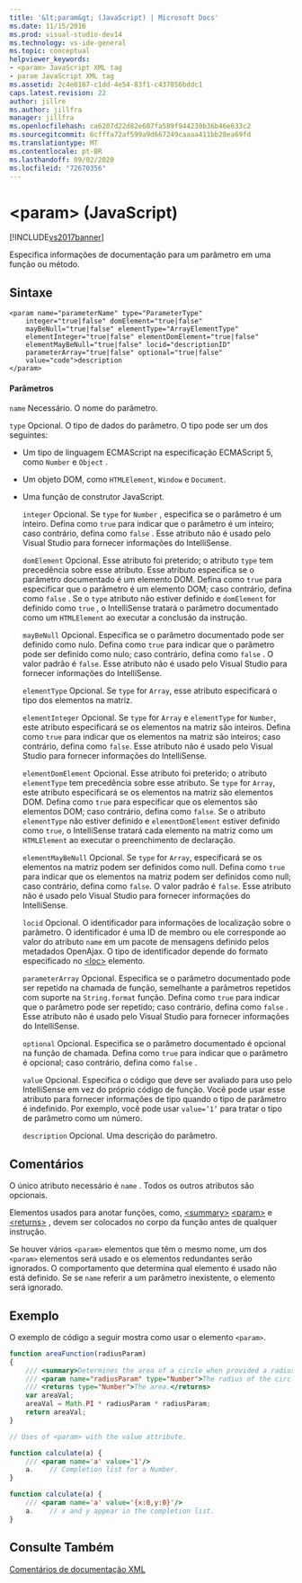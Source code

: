 ```yaml
---
title: '&lt;param&gt; (JavaScript) | Microsoft Docs'
ms.date: 11/15/2016
ms.prod: visual-studio-dev14
ms.technology: vs-ide-general
ms.topic: conceptual
helpviewer_keywords:
- <param> JavaScript XML tag
- param JavaScript XML tag
ms.assetid: 2c4e0167-c1dd-4e54-83f1-c437856bddc1
caps.latest.revision: 22
author: jillre
ms.author: jillfra
manager: jillfra
ms.openlocfilehash: ca6207d22d82e607fa589f944230b36b46e633c2
ms.sourcegitcommit: 6cfffa72af599a9d667249caaaa411bb28ea69fd
ms.translationtype: MT
ms.contentlocale: pt-BR
ms.lasthandoff: 09/02/2020
ms.locfileid: "72670356"
---
```

# <a name="ltparamgt-javascript"></a>&lt;param&gt; (JavaScript)
[!INCLUDE[vs2017banner](../includes/vs2017banner.md)]

Especifica informações de documentação para um parâmetro em uma função ou método.

## <a name="syntax"></a>Sintaxe

```
<param name="parameterName" type="ParameterType"
    integer="true|false" domElement="true|false"
    mayBeNull="true|false" elementType="ArrayElementType"
    elementInteger="true|false" elementDomElement="true|false"
    elementMayBeNull="true|false" locid="descriptionID"
    parameterArray="true|false" optional="true|false"
    value="code">description
</param>
```

#### <a name="parameters"></a>Parâmetros
 `name` Necessário. O nome do parâmetro.

 `type` Opcional. O tipo de dados do parâmetro. O tipo pode ser um dos seguintes:

- Um tipo de linguagem ECMAScript na especificação ECMAScript 5, como `Number` e `Object` .

- Um objeto DOM, como `HTMLElement`, `Window` e `Document`.

- Uma função de construtor JavaScript.

  `integer` Opcional. Se `type` for `Number` , especifica se o parâmetro é um inteiro. Defina como `true` para indicar que o parâmetro é um inteiro; caso contrário, defina como `false` . Esse atributo não é usado pelo Visual Studio para fornecer informações do IntelliSense.

  `domElement` Opcional. Esse atributo foi preterido; o atributo `type` tem precedência sobre esse atributo. Esse atributo especifica se o parâmetro documentado é um elemento DOM. Defina como `true` para especificar que o parâmetro é um elemento DOM; caso contrário, defina como `false` . Se o `type` atributo não estiver definido e `domElement` for definido como `true` , o IntelliSense tratará o parâmetro documentado como um `HTMLElement` ao executar a conclusão da instrução.

  `mayBeNull` Opcional. Especifica se o parâmetro documentado pode ser definido como nulo. Defina como `true` para indicar que o parâmetro pode ser definido como nulo; caso contrário, defina como `false` . O valor padrão é `false`. Esse atributo não é usado pelo Visual Studio para fornecer informações do IntelliSense.

  `elementType` Opcional. Se `type` for `Array`, esse atributo especificará o tipo dos elementos na matriz.

  `elementInteger` Opcional. Se `type` for `Array` e `elementType` for `Number`, este atributo especificará se os elementos na matriz são inteiros. Defina como `true` para indicar que os elementos na matriz são inteiros; caso contrário, defina como `false`. Esse atributo não é usado pelo Visual Studio para fornecer informações do IntelliSense.

  `elementDomElement` Opcional. Esse atributo foi preterido; o atributo `elementType` tem precedência sobre esse atributo. Se `type` for `Array`, este atributo especificará se os elementos na matriz são elementos DOM. Defina como `true` para especificar que os elementos são elementos DOM; caso contrário, defina como `false`. Se o atributo `elementType` não estiver definido e `elementDomElement` estiver definido como `true`, o IntelliSense tratará cada elemento na matriz como um `HTMLElement` ao executar o preenchimento de declaração.

  `elementMayBeNull` Opcional. Se `type` for `Array`, especificará se os elementos na matriz podem ser definidos como null. Defina como `true` para indicar que os elementos na matriz podem ser definidos como null; caso contrário, defina como `false`. O valor padrão é `false`. Esse atributo não é usado pelo Visual Studio para fornecer informações do IntelliSense.

  `locid` Opcional. O identificador para informações de localização sobre o parâmetro. O identificador é uma ID de membro ou ele corresponde ao valor do atributo `name` em um pacote de mensagens definido pelos metadados OpenAjax. O tipo de identificador depende do formato especificado no [\<loc>](../ide/loc-javascript.md) elemento.

  `parameterArray` Opcional. Especifica se o parâmetro documentado pode ser repetido na chamada de função, semelhante a parâmetros repetidos com suporte na `String.format` função. Defina como `true` para indicar que o parâmetro pode ser repetido; caso contrário, defina como `false` . Esse atributo não é usado pelo Visual Studio para fornecer informações do IntelliSense.

  `optional` Opcional. Especifica se o parâmetro documentado é opcional na função de chamada. Defina como `true` para indicar que o parâmetro é opcional; caso contrário, defina como `false` .

  `value` Opcional. Especifica o código que deve ser avaliado para uso pelo IntelliSense em vez do próprio código de função. Você pode usar esse atributo para fornecer informações de tipo quando o tipo de parâmetro é indefinido. Por exemplo, você pode usar `value=’1’` para tratar o tipo de parâmetro como um número.

  `description` Opcional. Uma descrição do parâmetro.

## <a name="remarks"></a>Comentários
 O único atributo necessário é `name` . Todos os outros atributos são opcionais.

 Elementos usados para anotar funções, como, [\<summary>](../ide/summary-javascript.md) [\<param>](../ide/param-javascript.md) e [\<returns>](../ide/returns-javascript.md) , devem ser colocados no corpo da função antes de qualquer instrução.

 Se houver vários `<param>` elementos que têm o mesmo nome, um dos `<param>` elementos será usado e os elementos redundantes serão ignorados. O comportamento que determina qual elemento é usado não está definido. Se se `name` referir a um parâmetro inexistente, o elemento será ignorado.

## <a name="example"></a>Exemplo
 O exemplo de código a seguir mostra como usar o elemento `<param>`.

```javascript
function areaFunction(radiusParam)
{
    /// <summary>Determines the area of a circle when provided a radius parameter.</summary>
    /// <param name="radiusParam" type="Number">The radius of the circle.</param>
    /// <returns type="Number">The area.</returns>
    var areaVal;
    areaVal = Math.PI * radiusParam * radiusParam;
    return areaVal;
}

// Uses of <param> with the value attribute.

function calculate(a) {
    /// <param name='a' value='1'/>
    a.    // Completion list for a Number.
}

function calculate(a) {
    /// <param name='a' value='{x:0,y:0}'/>
    a.    // x and y appear in the completion list.
}

```

## <a name="see-also"></a>Consulte Também
 [Comentários de documentação XML](../ide/xml-documentation-comments-javascript.md)
